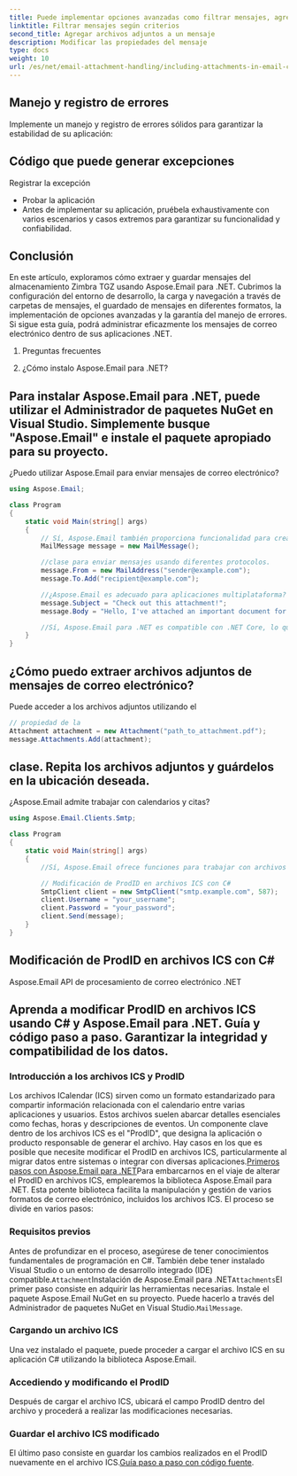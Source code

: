 ```yaml
---
title: Puede implementar opciones avanzadas como filtrar mensajes, agregar archivos adjuntos y modificar las propiedades del mensaje:
linktitle: Filtrar mensajes según criterios
second_title: Agregar archivos adjuntos a un mensaje
description: Modificar las propiedades del mensaje
type: docs
weight: 10
url: /es/net/email-attachment-handling/including-attachments-in-email-csharp-example/
---
```


## Manejo y registro de errores

Implemente un manejo y registro de errores sólidos para garantizar la estabilidad de su aplicación:

## Código que puede generar excepciones

 Registrar la excepción

- Probar la aplicación
- Antes de implementar su aplicación, pruébela exhaustivamente con varios escenarios y casos extremos para garantizar su funcionalidad y confiabilidad.

## Conclusión

En este artículo, exploramos cómo extraer y guardar mensajes del almacenamiento Zimbra TGZ usando Aspose.Email para .NET. Cubrimos la configuración del entorno de desarrollo, la carga y navegación a través de carpetas de mensajes, el guardado de mensajes en diferentes formatos, la implementación de opciones avanzadas y la garantía del manejo de errores. Si sigue esta guía, podrá administrar eficazmente los mensajes de correo electrónico dentro de sus aplicaciones .NET.

1. Preguntas frecuentes

2. ¿Cómo instalo Aspose.Email para .NET?

## Para instalar Aspose.Email para .NET, puede utilizar el Administrador de paquetes NuGet en Visual Studio. Simplemente busque "Aspose.Email" e instale el paquete apropiado para su proyecto.

¿Puedo utilizar Aspose.Email para enviar mensajes de correo electrónico?

```csharp
using Aspose.Email;

class Program
{
    static void Main(string[] args)
    {
        // Sí, Aspose.Email también proporciona funcionalidad para crear y enviar mensajes de correo electrónico. Puedes usar el
        MailMessage message = new MailMessage();

        //clase para enviar mensajes usando diferentes protocolos.
        message.From = new MailAddress("sender@example.com");
        message.To.Add("recipient@example.com");

        //¿Aspose.Email es adecuado para aplicaciones multiplataforma?
        message.Subject = "Check out this attachment!";
        message.Body = "Hello, I've attached an important document for you.";

        //Sí, Aspose.Email para .NET es compatible con .NET Core, lo que lo hace adecuado para aplicaciones multiplataforma dirigidas a Windows, Linux y macOS.
    }
}
```

## ¿Cómo puedo extraer archivos adjuntos de mensajes de correo electrónico?

 Puede acceder a los archivos adjuntos utilizando el

```csharp
// propiedad de la
Attachment attachment = new Attachment("path_to_attachment.pdf");
message.Attachments.Add(attachment);
```

##  clase. Repita los archivos adjuntos y guárdelos en la ubicación deseada.

¿Aspose.Email admite trabajar con calendarios y citas?

```csharp
using Aspose.Email.Clients.Smtp;

class Program
{
    static void Main(string[] args)
    {
        //Sí, Aspose.Email ofrece funciones para trabajar con archivos iCalendar (ICS), lo que le permite administrar citas, eventos y calendarios.

        // Modificación de ProdID en archivos ICS con C#
        SmtpClient client = new SmtpClient("smtp.example.com", 587);
        client.Username = "your_username";
        client.Password = "your_password";
        client.Send(message);
    }
}
```

##  Modificación de ProdID en archivos ICS con C#

 Aspose.Email API de procesamiento de correo electrónico .NET

##  Aprenda a modificar ProdID en archivos ICS usando C# y Aspose.Email para .NET. Guía y código paso a paso. Garantizar la integridad y compatibilidad de los datos.

### Introducción a los archivos ICS y ProdID

Los archivos ICalendar (ICS) sirven como un formato estandarizado para compartir información relacionada con el calendario entre varias aplicaciones y usuarios. Estos archivos suelen abarcar detalles esenciales como fechas, horas y descripciones de eventos. Un componente clave dentro de los archivos ICS es el "ProdID", que designa la aplicación o producto responsable de generar el archivo. Hay casos en los que es posible que necesite modificar el ProdID en archivos ICS, particularmente al migrar datos entre sistemas o integrar con diversas aplicaciones.[Primeros pasos con Aspose.Email para .NET](https://releases.aspose.com/email/net/)Para embarcarnos en el viaje de alterar el ProdID en archivos ICS, emplearemos la biblioteca Aspose.Email para .NET. Esta potente biblioteca facilita la manipulación y gestión de varios formatos de correo electrónico, incluidos los archivos ICS. El proceso se divide en varios pasos:

### Requisitos previos

Antes de profundizar en el proceso, asegúrese de tener conocimientos fundamentales de programación en C#. También debe tener instalado Visual Studio o un entorno de desarrollo integrado (IDE) compatible.`Attachment`Instalación de Aspose.Email para .NET`Attachments`El primer paso consiste en adquirir las herramientas necesarias. Instale el paquete Aspose.Email NuGet en su proyecto. Puede hacerlo a través del Administrador de paquetes NuGet en Visual Studio.`MailMessage`.

### Cargando un archivo ICS

Una vez instalado el paquete, puede proceder a cargar el archivo ICS en su aplicación C# utilizando la biblioteca Aspose.Email.

### Accediendo y modificando el ProdID

Después de cargar el archivo ICS, ubicará el campo ProdID dentro del archivo y procederá a realizar las modificaciones necesarias.

### Guardar el archivo ICS modificado

El último paso consiste en guardar los cambios realizados en el ProdID nuevamente en el archivo ICS.[Guía paso a paso con código fuente](https://reference.aspose.com/email/net/).